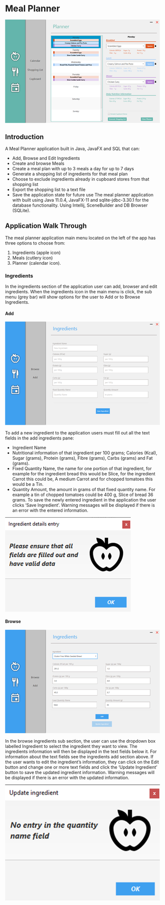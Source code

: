 # Meal Planner

![CalendarView](https://github.com/arlw87/Meal-Planner/blob/master/ReadMe-Images/calendar.jpg?raw=true)

## Introduction

A Meal Planner application built in Java, JavaFX and SQL that can:
-	Add, Browse and Edit Ingredients
-	Create and browse Meals
-	Create a meal plan with up to 3 meals a day for up to 7 days
-	Generate a shopping list of ingredients for that meal plan
-	Choose to exclude ingredients already in cupboard stores from that shopping list
-	Export the shopping list to a text file
-	Save the application state for future use
The meal planner application with built using Java 11.0.4, JavaFX-11 and sqlite-jdbc-3.30.1 for the database functionality. Using Intellij, SceneBuilder and DB Browser (SQLite). 

## Application Walk Through

The meal planner application main menu located on the left of the app has three options to choose from:
1.	Ingredients (apple icon)
2.	Meals (cutlery icon) 
3.	Planner (calendar icon). 

### Ingredients

In the ingredients section of the application user can add, browser and edit ingredients. When the ingredients icon in the main menu is click, the sub menu (grey bar) will show options for the user to Add or to Browse Ingredients.

#### Add

![IngredientsAdd](https://github.com/arlw87/Meal-Planner/blob/master/ReadMe-Images/ingredientsAdd.jpg?raw=true)

To add a new ingredient to the application users must fill out all the text fields in the add ingredients pane:
-	Ingredient Name 
-	Nutritional information of that ingredient per 100 grams; Calories (Kcal), Sugar (grams), Protein (grams), Fibre (grams), Carbs (grams) and Fat (grams).
-	Fixed Quantity Name, the name for one portion of that ingredient, for example for the ingredient bread this would be Slice, for the ingredient Carrot this could be, A medium Carrot and for chopped tomatoes this would be a Tin. 
-	Quantity Amount, the amount in grams of that fixed quantity name. For example a tin of chopped tomatoes could be 400 g, Slice of bread 36 grams. 
To save the newly entered ingredient in the application the user clicks ‘Save Ingredient’. Warning messages will be displayed if there is an error with the entered information.

![IngredientsAddError](https://github.com/arlw87/Meal-Planner/blob/master/ReadMe-Images/ingredientsAddError.jpg?raw=true)

#### Browse

![IngredientsBrowse](https://github.com/arlw87/Meal-Planner/blob/master/ReadMe-Images/ingredientsBrowse.jpg?raw=true)

In the browse ingredients sub section, the user can use the dropdown box labelled Ingredient to select the ingredient they want to view. The ingredients information will then be displayed in the text fields below it. For information about the text fields see the ingredients add section above.
If the user wants to edit the ingredient’s information, they can click on the Edit button and change one or more text fields and click the ‘Update Ingredient’ button to save the updated ingredient information. 
Warning messages will be displayed if there is an error with the updated information.

![IngredientsBrowseError](https://github.com/arlw87/Meal-Planner/blob/master/ReadMe-Images/ingredientsBrowseError.jpg?raw=true)

